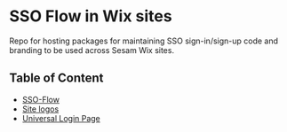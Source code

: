 # SSO Flow in Wix sites

Repo for hosting packages for maintaining SSO sign-in/sign-up code and branding to be used across Sesam Wix sites.

## Table of Content

- [SSO-Flow](/src/packages/ssoFlow/README.md)
- [Site logos](/src/packages/site-logos/README.md)
- [Universal Login Page](/src/packages/universalLoginPage/README.md)
